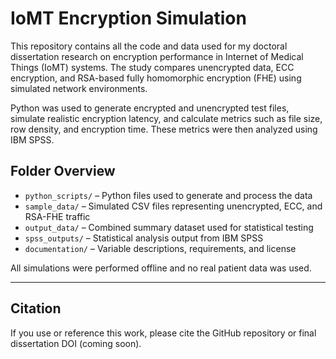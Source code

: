 # IoMT Encryption Simulation

This repository contains all the code and data used for my doctoral dissertation research on encryption performance in Internet of Medical Things (IoMT) systems. The study compares unencrypted data, ECC encryption, and RSA-based fully homomorphic encryption (FHE) using simulated network environments.

Python was used to generate encrypted and unencrypted test files, simulate realistic encryption latency, and calculate metrics such as file size, row density, and encryption time. These metrics were then analyzed using IBM SPSS.

## Folder Overview

- `python_scripts/` – Python files used to generate and process the data
- `sample_data/` – Simulated CSV files representing unencrypted, ECC, and RSA-FHE traffic
- `output_data/` – Combined summary dataset used for statistical testing
- `spss_outputs/` – Statistical analysis output from IBM SPSS
- `documentation/` – Variable descriptions, requirements, and license

All simulations were performed offline and no real patient data was used.

---

## Citation

If you use or reference this work, please cite the GitHub repository or final dissertation DOI (coming soon).
